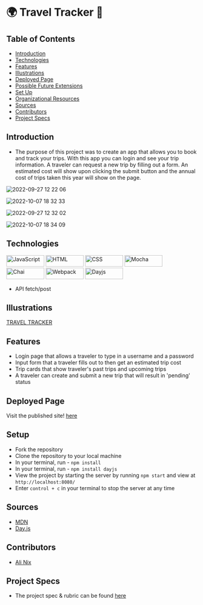 # 🌍 Travel Tracker 🛫

## Table of Contents
  - [Introduction](#introduction)
  - [Technologies](#technologies)
  - [Features](#features)
  - [Illustrations](#illustrations)
  - [Deployed Page](#deployed-page)
  - [Possible Future Extensions](#possible-future-extensions)
  - [Set Up](#set-up)
  - [Organizational Resources](#organizational-resources)
  - [Sources](#sources)
  - [Contributors](#contributors)
  - [Project Specs](#project-specs)

  ## Introduction
  - The purpose of this project was to create an app that allows you to book and track your trips. With this app you can login and see your trip information.  A traveler can request a new trip by filling out a form.  An estimated cost will show upon clicking the submit button and the annual cost of trips taken this year will show on the page.  

  ![2022-09-27 12 22 06](https://user-images.githubusercontent.com/28677929/192610748-87cadf7e-f1ca-4cb4-89a8-d29785906991.gif)

  ![2022-10-07 18 32 33](https://user-images.githubusercontent.com/28677929/194678512-4a0f4327-f715-4509-ad5e-8218c114b3e3.gif)

  ![2022-09-27 12 32 02](https://user-images.githubusercontent.com/28677929/192611017-39371838-ce4c-4a3a-8e22-b3f47be4f4f5.gif)

  ![2022-10-07 18 34 09](https://user-images.githubusercontent.com/28677929/194678571-df2e31ba-54eb-4c2d-b90e-f008db08f5fc.gif)

  ## Technologies 
  <p align="left">
  <img src="https://img.shields.io/badge/JavaScript-323330?style=for-the-badge&logo=javascript&logoColor=F7DF1E" title="JavaScript" alt="JavaScript"    width="100" height="30">
  <img src="https://img.shields.io/badge/HTML5-E34F26?style=for-the-badge&logo=html5&logoColor=white" title="HTML" alt="HTML" width="100" height="30">
  <img src="https://img.shields.io/badge/CSS3-1572B6?style=for-the-badge&logo=css3&logoColor=white" title="CSS" alt="CSS" width="100" height="30">
  <img src="https://img.shields.io/badge/Mocha-8D6748?style=for-the-badge&logo=Mocha&logoColor=white" title="Mocha" alt="Mocha" width="100" height="30">
  <img src="https://img.shields.io/badge/chai-A30701?style=for-the-badge&logo=chai&logoColor=white" title="Chai" alt="Chai" width="100" height="30">
  <img src="https://img.shields.io/badge/Webpack-8DD6F9?style=for-the-badge&logo=Webpack&logoColor=white" title="Webpack" alt="Webpack" width="100" height="30">
  <img src="https://user-images.githubusercontent.com/17680888/39081119-3057bbe2-456e-11e8-862c-646133ad4b43.png" title="Dayjs" alt="Dayjs" width="100" height="30">
  </p>

  - API fetch/post
 

  ## Illustrations
  [TRAVEL TRACKER](https://www.figma.com/file/cqN5KuOyjcoLFRwX2oRTaQ/Travel-Tracker?node-id=0%3A1)

  ## Features 
  - Login page that allows a traveler to type in a username and a password 
  - Input form that a traveler fills out to then get an estimated trip cost
  - Trip cards that show traveler's past trips and upcoming trips
  - A traveler can create and submit a new trip that will result in 'pending' status 

  ## Deployed Page 
  Visit the published site! [here](https://travel-tracker-dezqxuqz3-alinix1.vercel.app/)

 ## Setup
 - Fork the repository
 - Clone the repository to your local machine 
 - In your terminal, run - `npm install`
 - In your terminal, run - `npm install dayjs`
 - View the project by starting the server by running `npm start` and view at  `http://localhost:8080/`
 - Enter `control + c` in your terminal to stop the server at any time

## Sources 
- [MDN](http://developer.mozilla.org/en-US/)
- [Day.js](https://day.js.org/en/)

## Contributors 
 - [Ali Nix](https://github.com/alinix1)

 ## Project Specs 
 -  The project spec & rubric can be found [here](https://frontend.turing.edu/projects/travel-tracker.html)
